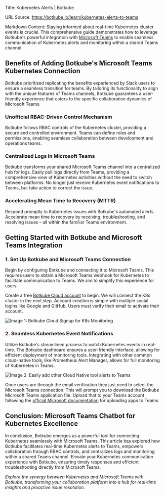 Title: Kubernetes Alerts | Botkube

URL Source: https://botkube.io/learn/kubernetes-alerts-to-teams

Markdown Content:
Staying informed about real-time Kubernetes cluster events is crucial. This comprehensive guide demonstrates how to leverage Botkube's powerful integration with [Microsoft Teams](https://botkube.io/integration/teams) to enable seamless communication of Kubernetes alerts and monitoring within a shared Teams channel.

**Benefits of Adding Botkube's Microsoft Teams Kubernetes Connection**
----------------------------------------------------------------------

Botkube prioritized replicating the benefits experienced by Slack users to ensure a seamless transition for teams. By tailoring its functionality to align with the unique features of Teams channels, Botkube guarantees a user-friendly experience that caters to the specific collaboration dynamics of Microsoft Teams.

### **Unofficial RBAC-Driven Control Mechanism**

Botkube follows RBAC controls of the Kubernetes cluster, providing a secure and controlled environment. Teams can define roles and permissions, enabling seamless collaboration between development and operations teams.

### **Centralized Logs in Microsoft Teams**

Botkube transforms your shared Microsoft Teams channel into a centralized hub for logs. Easily pull logs directly from Teams, providing a comprehensive view of Kubernetes activities without the need to switch between platforms. No longer just receive Kubernetes event notifications to Teams, but take action to correct the issue.

### **Accelerating Mean Time to Recovery (MTTR)**

Respond promptly to Kubernetes issues with Botkube's automated alerts. Accelerate mean time to recovery by receiving, troubleshooting, and resolving issues – all within the familiar Teams environment.

**Getting Started with Botkube and Microsoft Teams Integration**
----------------------------------------------------------------

### **1\. Set Up Botkube and Microsoft Teams Connection**

Begin by configuring Botkube and connecting it to Microsoft Teams. This requires users to obtain a Microsoft Teams webhook for Kubernetes to facilitate communication to Teams. We aim to simplify this experience for users.

Create a free [Botkube Cloud account](https://app.botkube.io/) to begin. We will connect the K8s cluster in the next step. Account creation is simple with multiple social logins like Google and GitHub. Users must verify their email to activate their account.

![Image 1: Botkube Cloud Signup for K8s Monitoring](https://cdn.prod.website-files.com/634fabb21508d6c9db9bc46f/6566137f5fe7417be4f8a6fb_8Xa41Loqa_HXzlMcoEYZ_e2uDlGkXcTbQAAfLafcZCxXv5IbXkl0r_L7PUUDfGK3c05R7fPv8rFcR3d4whLL1Tt57FnkxIGJd77Y8UBIP_vWiBIFPlZ4dTYjN8QR05x71GsKEv-gxvk7i1bbX_vJAuU.png)

### **2\. Seamless Kubernetes Event Notifications**

Utilize Botkube's streamlined process to watch Kubernetes events in real-time. The Botkube dashboard ensures a user-friendly interface, allowing for efficient deployment of monitoring tools. Integrating with other common cloud-native tools, like Prometheus Alert Manager, allows for full monitoring of Kubernetes in Teams.

![Image 2: Easily add other Cloud Native tool alerts to Teams](https://cdn.prod.website-files.com/634fabb21508d6c9db9bc46f/6566137f6b27a8072723f369_5zfDhXApR4jKKGX-oj0PGxiWBrVbYr0o4Z5cJCFYe92gbk3pKxNel9ytu1T4uQMrMC-Kxok8q3yABjrI5lox7HICXcBIMs4vUhV1t-qUBbprZ5COuys0P7nih9mvQny8ja7KZtXR5wKUvxXiixhZyXY.png)

Once users are through the email verification they just need to select the Microsoft Teams connection. This will prompt you to download the Botkube Microsoft Teams application file. Upload that to your Teams account following the [official Microsoft documentation](https://support.microsoft.com/en-us/office/add-an-app-to-microsoft-teams-b2217706-f7ed-4e64-8e96-c413afd02f77) for uploading apps to Teams.

**Conclusion: Microsoft Teams Chatbot for Kubernetes Excellence**
-----------------------------------------------------------------

In conclusion, Botkube emerges as a powerful tool for connecting Kubernetes seamlessly with Microsoft Teams. This article has explored how Botkube facilitates real-time Kubernetes alerts to Teams, empowers collaboration through RBAC controls, and centralizes logs and monitoring within a shared Teams channel. Elevate your Kubernetes communication experience with Botkube, ensuring timely responses and efficient troubleshooting directly from Microsoft Teams.

_Explore the synergy between Kubernetes and Microsoft Teams with Botkube, transforming your collaboration platform into a hub for real-time insights and proactive issue resolution._

